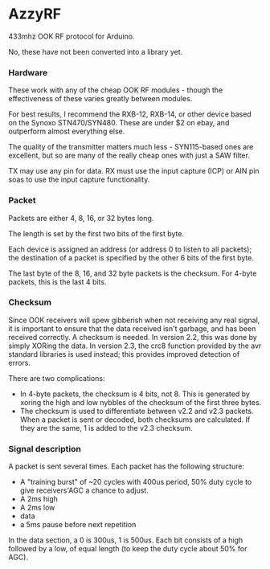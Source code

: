 # AzzyRF
433mhz OOK RF protocol for Arduino. 

No, these have not been converted into a library yet. 


### Hardware

These work with any of the cheap OOK RF modules - though the effectiveness of these varies greatly between modules. 

For best results, I recommend the RXB-12, RXB-14, or other device based on the Synoxo STN470/SYN480. These are under $2 on ebay, and outperform almost everything else. 

The quality of the transmitter matters much less - SYN115-based ones are excellent, but so are many of the really cheap ones with just a SAW filter. 

TX may use any pin for data. RX must use the input capture (ICP) or AIN pin soas to use the input capture functionality. 

### Packet 

Packets are either 4, 8, 16, or 32 bytes long. 

The length is set by the first two bits of the first byte. 

Each device is assigned an address (or address 0 to listen to all packets); the destination of a packet is specified by the other 6 bits of the first byte. 

The last byte of the 8, 16, and 32 byte packets is the checksum. For 4-byte packets, this is the last 4 bits. 

### Checksum
Since OOK receivers will spew gibberish when not receiving any real signal, it is important to ensure that the data received isn't garbage, and has been received correctly. A checksum is needed. In version 2.2, this was done by simply XORing the data. In version 2.3, the crc8 function provided by the avr standard libraries is used instead; this provides improved detection of errors. 

There are two complications:
* In 4-byte packets, the checksum is 4 bits, not 8. This is generated by xoring the high and low nybbles of the checksum of the first three bytes. 
* The checksum is used to differentiate between v2.2 and v2.3 packets. When a packet is sent or decoded, both checksums are calculated. If they are the same, 1 is added to the v2.3 checksum.

### Signal description

A packet is sent several times. Each packet has the following structure:
* A "training burst" of ~20 cycles with 400us period, 50% duty cycle to give receivers'AGC a chance to adjust. 
* A 2ms high
* A 2ms low
* data
* a 5ms pause before next repetition

In the data section, a 0 is 300us, 1 is 500us. Each bit consists of a high followed by a low, of equal length (to keep the duty cycle about 50% for AGC). 

